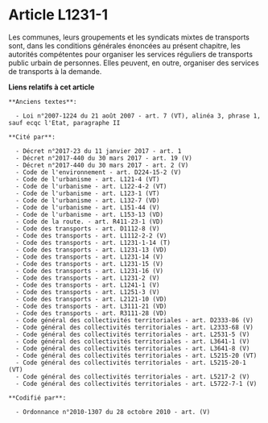 # Article L1231-1

Les communes, leurs groupements et les syndicats mixtes de transports sont, dans les conditions générales énoncées au présent
chapitre, les autorités compétentes pour organiser les services réguliers de transports public urbain de personnes. Elles
peuvent, en outre, organiser des services de transports à la demande.

**Liens relatifs à cet article**

	**Anciens textes**:

	  - Loi n°2007-1224 du 21 août 2007 - art. 7 (VT), alinéa 3, phrase 1, sauf ecqc l'Etat, paragraphe II

	**Cité par**:

	  - Décret n°2017-23 du 11 janvier 2017 - art. 1
	  - Décret n°2017-440 du 30 mars 2017 - art. 19 (V)
	  - Décret n°2017-440 du 30 mars 2017 - art. 2 (V)
	  - Code de l'environnement - art. D224-15-2 (V)
	  - Code de l'urbanisme - art. L121-4 (VT)
	  - Code de l'urbanisme - art. L122-4-2 (VT)
	  - Code de l'urbanisme - art. L123-1 (VT)
	  - Code de l'urbanisme - art. L132-7 (VD)
	  - Code de l'urbanisme - art. L151-44 (V)
	  - Code de l'urbanisme - art. L153-13 (VD)
	  - Code de la route. - art. R411-23-1 (VD)
	  - Code des transports - art. D1112-8 (V)
	  - Code des transports - art. L1112-2-2 (V)
	  - Code des transports - art. L1231-1-14 (T)
	  - Code des transports - art. L1231-13 (VD)
	  - Code des transports - art. L1231-14 (V)
	  - Code des transports - art. L1231-15 (V)
	  - Code des transports - art. L1231-16 (V)
	  - Code des transports - art. L1231-2 (V)
	  - Code des transports - art. L1241-1 (V)
	  - Code des transports - art. L1251-3 (V)
	  - Code des transports - art. L2121-10 (VD)
	  - Code des transports - art. L3111-21 (VD)
	  - Code des transports - art. R3111-28 (VD)
	  - Code général des collectivités territoriales - art. D2333-86 (V)
	  - Code général des collectivités territoriales - art. L2333-68 (V)
	  - Code général des collectivités territoriales - art. L2531-5 (V)
	  - Code général des collectivités territoriales - art. L3641-1 (V)
	  - Code général des collectivités territoriales - art. L3641-8 (V)
	  - Code général des collectivités territoriales - art. L5215-20 (VT)
	  - Code général des collectivités territoriales - art. L5215-20-1 (VT)
	  - Code général des collectivités territoriales - art. L5217-2 (V)
	  - Code général des collectivités territoriales - art. L5722-7-1 (V)

	**Codifié par**:

	  - Ordonnance n°2010-1307 du 28 octobre 2010 - art. (V)
